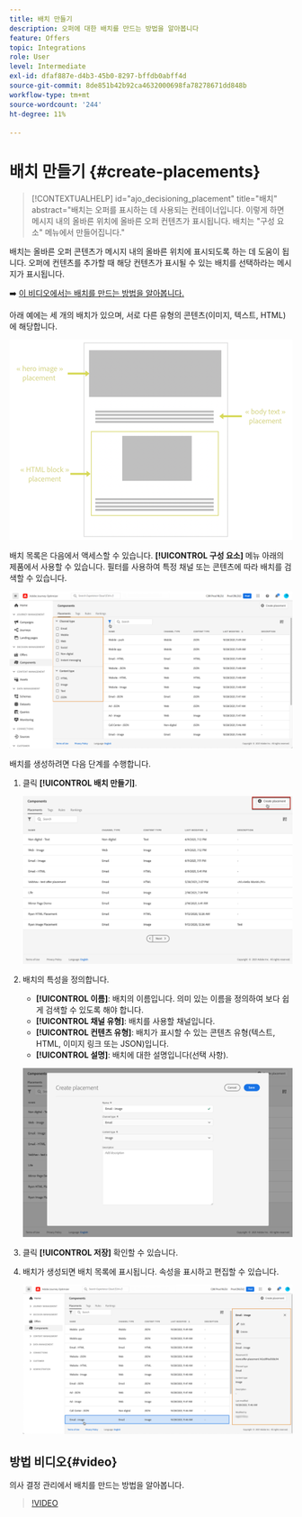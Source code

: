 ```yaml
---
title: 배치 만들기
description: 오퍼에 대한 배치를 만드는 방법을 알아봅니다
feature: Offers
topic: Integrations
role: User
level: Intermediate
exl-id: dfaf887e-d4b3-45b0-8297-bffdb0abff4d
source-git-commit: 8de851b42b92ca4632000698fa78278671dd848b
workflow-type: tm+mt
source-wordcount: '244'
ht-degree: 11%

---
```


# 배치 만들기 {#create-placements}

>[!CONTEXTUALHELP]
>id="ajo_decisioning_placement"
>title="배치"
>abstract="배치는 오퍼를 표시하는 데 사용되는 컨테이너입니다. 이렇게 하면 메시지 내의 올바른 위치에 올바른 오퍼 컨텐츠가 표시됩니다. 배치는 &quot;구성 요소&quot; 메뉴에서 만들어집니다."

배치는 올바른 오퍼 콘텐츠가 메시지 내의 올바른 위치에 표시되도록 하는 데 도움이 됩니다. 오퍼에 컨텐츠를 추가할 때 해당 컨텐츠가 표시될 수 있는 배치를 선택하라는 메시지가 표시됩니다.

➡️ [이 비디오에서는 배치를 만드는 방법을 알아봅니다.](#video)

아래 예에는 세 개의 배치가 있으며, 서로 다른 유형의 콘텐츠(이미지, 텍스트, HTML)에 해당합니다.

![](../assets/offers_placement_schema.png)

배치 목록은 다음에서 액세스할 수 있습니다. **[!UICONTROL 구성 요소]** 메뉴 아래의 제품에서 사용할 수 있습니다. 필터를 사용하여 특정 채널 또는 콘텐츠에 따라 배치를 검색할 수 있습니다.

![](../assets/placements_filter.png)

배치를 생성하려면 다음 단계를 수행합니다.

1. 클릭 **[!UICONTROL 배치 만들기]**.

   ![](../assets/offers_placement_creation.png)

1. 배치의 특성을 정의합니다.

   * **[!UICONTROL 이름]**: 배치의 이름입니다. 의미 있는 이름을 정의하여 보다 쉽게 검색할 수 있도록 해야 합니다.
   * **[!UICONTROL 채널 유형]**: 배치를 사용할 채널입니다.
   * **[!UICONTROL 컨텐츠 유형]**: 배치가 표시할 수 있는 콘텐츠 유형(텍스트, HTML, 이미지 링크 또는 JSON)입니다.
   * **[!UICONTROL 설명]**: 배치에 대한 설명입니다(선택 사항).

   ![](../assets/offers_placement_creation_properties.png)

1. 클릭 **[!UICONTROL 저장]** 확인할 수 있습니다.

1. 배치가 생성되면 배치 목록에 표시됩니다. 속성을 표시하고 편집할 수 있습니다.

   ![](../assets/placement_created.png)

## 방법 비디오{#video}

의사 결정 관리에서 배치를 만드는 방법을 알아봅니다.

>[!VIDEO](https://video.tv.adobe.com/v/329372?quality=12)

